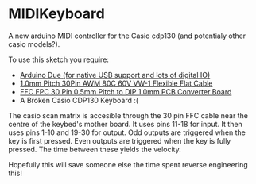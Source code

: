 # MIDIKeyboard
A new arduino MIDI controller for the Casio cdp130 (and potentialy other casio models?). 

To use this sketch you require:
- [Arduino Due (for native USB support and lots of digital IO)](https://smile.amazon.co.uk/Arduino-A000062-Due-Microcontroller/dp/B00A6C3JN2/ref=sr_1_3?keywords=arduino+due&qid=1584032351&sr=8-3)
- [1.0mm Pitch 30Pin AWM 80C 60V VW-1 Flexible Flat Cable](https://smile.amazon.co.uk/gp/product/B016DRXVB8/ref=ppx_yo_dt_b_asin_title_o09_s00?ie=UTF8&psc=1)
- [FFC FPC 30 Pin 0.5mm Pitch to DIP 1.0mm PCB Converter Board](https://smile.amazon.co.uk/gp/product/B07RWMJYNR/ref=ppx_yo_dt_b_asin_title_o01_s01?ie=UTF8&psc=1)
- A Broken Casio CDP130 Keyboard :(

The casio scan matrix is accesible through the 30 pin FFC cable near the centre of the keybed's mother board. It uses pins 11-18 for input.
It then uses pins 1-10 and 19-30 for output. Odd outputs are triggered when the key is first pressed. Even outputs are triggered when the key
is fully pressed. The time between these yields the velocity. 

Hopefully this will save someone else the time spent reverse engineering this!
